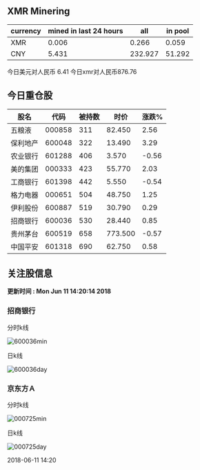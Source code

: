 ## XMR Minering

|currency|mined in last 24 hours|all|in pool|
|---|---|---|---|
|XMR|0.006|0.266|0.059|
|CNY|5.431|232.927|51.292|

今日美元对人民币 6.41	今日xmr对人民币876.76


## 今日重仓股 

|股名|代码|被持数|时价|涨跌%|
|---|---|---|---|---|
|五粮液|000858|311|82.450|2.56|
|保利地产|600048|322|13.490|3.29|
|农业银行|601288|406|3.570|-0.56|
|美的集团|000333|423|55.770|2.03|
|工商银行|601398|442|5.550|-0.54|
|格力电器|000651|504|48.750|1.25|
|伊利股份|600887|519|30.790|0.29|
|招商银行|600036|530|28.440|0.85|
|贵州茅台|600519|658|773.500|-0.57|
|中国平安|601318|690|62.750|0.58|

## 关注股信息
**更新时间 : Mon Jun 11 14:20:14 2018**
### 招商银行 
分时k线

![600036min](http://image.sinajs.cn/newchart/min/n/sh600036.gif)

日k线

![600036day](http://image.sinajs.cn/newchart/daily/n/sh600036.gif)

### 京东方Ａ 
分时k线

![000725min](http://image.sinajs.cn/newchart/min/n/sz000725.gif)

日k线

![000725day](http://image.sinajs.cn/newchart/daily/n/sz000725.gif)

2018-06-11 14:20